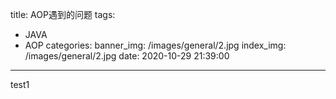 title: AOP遇到的问题
tags:
  - JAVA
  - AOP
categories: 
banner_img: /images/general/2.jpg
index_img: /images/general/2.jpg
date: 2020-10-29 21:39:00
---
test1